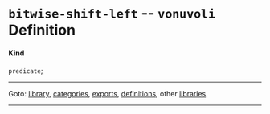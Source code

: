 

<a id='definition__vonuvoli__bitwise-shift-left'></a>

# `bitwise-shift-left` -- `vonuvoli` Definition


<a id='definition__vonuvoli__bitwise-shift-left__kind'></a>

#### Kind

`predicate`;

----

Goto: [library](../../vonuvoli/_index.md#library__vonuvoli), [categories](../../vonuvoli/categories/_index.md#toc__vonuvoli__categories), [exports](../../vonuvoli/exports/_index.md#toc__vonuvoli__exports), [definitions](../../vonuvoli/definitions/_index.md#toc__vonuvoli__definitions), other [libraries](../../_libraries.md#toc__libraries).

----

